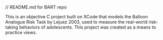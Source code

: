 // README.md for BART repo

This is an objective C project built on XCode that models the Balloon Analogue Risk Task by Lejuez 2003, used to measure the real-world risk-taking behaviors of adolescents. This project was created as a means to practice views.
